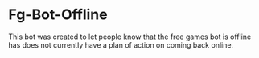 # Fg-Bot-Offline
This bot was created to let people know that the free games bot is offline has does not currently have a plan of action on coming back online.

